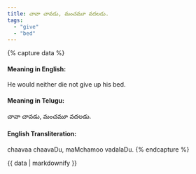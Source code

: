 ```yaml
---
title: చావా చావడు, మంచమూ వదలడు.
tags:
  - "give"
  - "bed"
---
```


{% capture data %}
#### Meaning in English:
He would neither die not give up his bed.

#### Meaning in Telugu:
చావా చావడు, మంచమూ వదలడు.

#### English Transliteration:
chaavaa chaavaDu, maMchamoo vadalaDu.
{% endcapture %}

{{ data | markdownify }}

